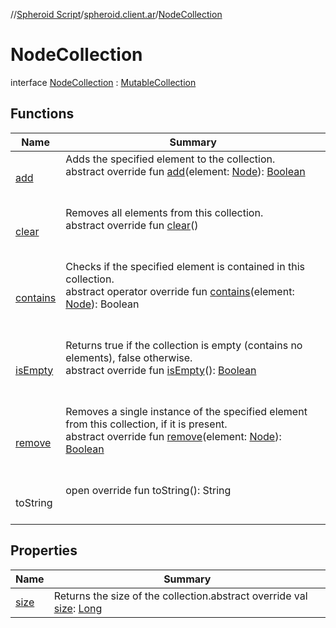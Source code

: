 //[Spheroid Script](../../index.md)/[spheroid.client.ar](../index.md)/[NodeCollection](index.md)



# NodeCollection  
 interface [NodeCollection](index.md) : [MutableCollection](../../spheroid.collections/-mutable-collection/index.md)   


## Functions  
  
|  Name|  Summary| 
|---|---|
| [add]()| Adds the specified element to the collection.  <br>abstract override fun [add]()(element: [Node](../-node/index.md)): [Boolean](../../spheroid/-boolean/index.md)  <br><br><br>
| [clear](../../spheroid.collections/-mutable-collection/clear.md)| Removes all elements from this collection.  <br>abstract override fun [clear](../../spheroid.collections/-mutable-collection/clear.md)()  <br><br><br>
| [contains]()| Checks if the specified element is contained in this collection.  <br>abstract operator override fun [contains]()(element: [Node](../-node/index.md)): Boolean  <br><br><br>
| [isEmpty](../../spheroid.collections/-collection/is-empty.md)| Returns true if the collection is empty (contains no elements), false otherwise.  <br>abstract override fun [isEmpty](../../spheroid.collections/-collection/is-empty.md)(): [Boolean](../../spheroid/-boolean/index.md)  <br><br><br>
| [remove]()| Removes a single instance of the specified element from this collection, if it is present.  <br>abstract override fun [remove]()(element: [Node](../-node/index.md)): [Boolean](../../spheroid/-boolean/index.md)  <br><br><br>
| toString| open override fun toString(): String  <br><br><br>


## Properties  
  
|  Name|  Summary| 
|---|---|
| [size](index.md#spheroid.client.ar/NodeCollection/size/#/PointingToDeclaration/)|  Returns the size of the collection.abstract override val [size](index.md#spheroid.client.ar/NodeCollection/size/#/PointingToDeclaration/): [Long](../../spheroid/-long/index.md)   <br>

